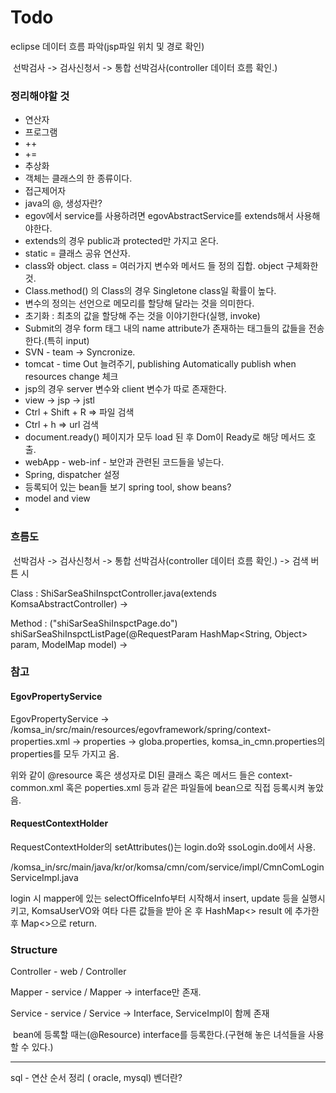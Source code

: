 # Todo

eclipse 데이터 흐름 파악(jsp파일 위치 및 경로 확인)

​	선박검사 -> 검사신청서 -> 통합 선박검사(controller 데이터 흐름 확인.)





### 정리해야할 것

- 연산자
- 프로그램
- ++
- +=
- 추상화
- 객체는 클래스의 한 종류이다.
- 접근제어자
- java의 @, 생성자란?
- egov에서 service를 사용하려면 egovAbstractService를 extends해서 사용해야한다.
- extends의 경우 public과 protected만 가지고 온다.
- static = 클래스 공유 연산자.
- class와 object. class = 여러가지 변수와 메서드 들 정의 집합. object 구체화한것.
- Class.method() 의 Class의 경우 Singletone class일 확률이 높다.
- 변수의 정의는 선언으로 메모리를 할당해 달라는 것을 의미한다.
- 초기화 : 최초의 값을 할당해 주는 것을 이야기한다(실행, invoke)
- Submit의 경우 form 태그 내의 name attribute가 존재하는 태그들의 값들을 전송한다.(특히 input)
- SVN - team -> Syncronize.
- tomcat - time Out 늘려주기, publishing Automatically publish when resources change 체크
- jsp의 경우 server 변수와 client 변수가 따로 존재한다.
- view -> jsp -> jstl
- Ctrl + Shift + R => 파일 검색
- Ctrl + h =>  url 검색
- document.ready() 페이지가 모두 load 된 후 Dom이 Ready로 해당 메서드 호출.
- webApp - web-inf -  보안과 관련된 코드들을 넣는다.
- Spring, dispatcher 설정
- 등록되어 있는 bean들 보기 spring tool, show beans?
- model and view
- 





### 흐름도

​	선박검사 -> 검사신청서 -> 통합 선박검사(controller 데이터 흐름 확인.) -> 검색 버튼 시



Class : ShiSarSeaShiInspctController.java(extends KomsaAbstractController) -> 

Method : ("shiSarSeaShiInspctPage.do") shiSarSeaShiInspctListPage(@RequestParam HashMap<String, Object> param, ModelMap model) -> 





### 참고

#### EgovPropertyService

EgovPropertyService -> /komsa_in/src/main/resources/egovframework/spring/context-properties.xml -> properties -> globa.properties, komsa_in_cmn.properties의 properties를 모두 가지고 옴.

위와 같이 @resource 혹은 생성자로 DI된 클래스 혹은 메서드 들은 context-common.xml 혹은 poperties.xml 등과 같은 파일들에 bean으로 직접 등록시켜 놓았음.



#### RequestContextHolder

RequestContextHolder의 setAttributes()는 login.do와 ssoLogin.do에서 사용.

/komsa_in/src/main/java/kr/or/komsa/cmn/com/service/impl/CmnComLoginServiceImpl.java

login 시 mapper에 있는 selectOfficeInfo부터 시작해서 insert, update 등을 실행시키고, KomsaUserVO와 여타 다른 값들을 받아 온 후 HashMap<> result 에 추가한 후 Map<>으로 return.



### Structure

Controller - web / Controller

Mapper - service / Mapper -> interface만 존재.

Service - service / Service -> Interface, ServiceImpl이 함께 존재

​	bean에 등록할 때는(@Resource) interface를 등록한다.(구현해 놓은 녀석들을 사용할 수 있다.)











---

sql - 연산 순서 정리 ( oracle, mysql)  벤더란?

